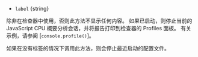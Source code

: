 <!-- YAML
added: v8.0.0
-->
* `label` {string}

除非在检查器中使用，否则此方法不显示任何内容。 
如果已启动，则停止当前的 JavaScript CPU 概要分析会话，并将报告打印到检查器的 Profiles 面板。 
有关示例，请参阅 [`console.profile()`]。

如果在没有标签的情况下调用此方法，则会停止最近启动的配置文件。


